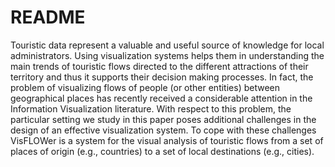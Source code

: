 # README #

Touristic data represent a valuable and useful source of knowledge for local administrators. Using visualization systems helps them in understanding the main trends of touristic flows directed to the different attractions of their territory and thus it supports their decision making processes. In fact, the problem of visualizing flows of people (or other entities) between geographical places has recently received a considerable attention in the Information Visualization literature. With respect to this problem, the particular setting we study in this paper poses additional challenges in the design of an effective visualization system. To cope with these challenges VisFLOWer is a system for the visual analysis of touristic flows from a set of places of origin (e.g., countries) to a set of local destinations (e.g., cities).